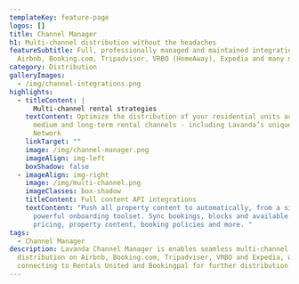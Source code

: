 ```yaml
---
templateKey: feature-page
logos: []
title: Channel Manager
h1: Multi-channel distribution without the headaches
featureSubtitle: Full, professionally managed and maintained integrations to
  Airbnb, Booking.com, Tripadvisor, VRBO (HomeAway), Expedia and many more.
category: Distribution
galleryImages:
  - /img/channel-integrations.png
highlights:
  - titleContent: |
      Multi-channel rental strategies
    textContent: Optimize the distribution of your residential units across short,
      medium and long-term rental channels - including Lavanda’s unique Booking
      Network
    linkTarget: ""
    image: /img/channel-manager.png
    imageAlign: img-left
    boxShadow: false
  - imageAlign: img-right
    image: /img/multi-channel.png
    imageClasses: box-shadow
    titleContent: Full content API integrations
    textContent: "Push all property content to automatically, from a single,
      powerful onboarding toolset. Sync bookings, blocks and available date,
      pricing, property content, booking policies and more. "
tags:
  - Channel Manager
description: Lavanda Channel Manager is enables seamless multi-channel
  distribution on Airbnb, Booking.com, Tripadviser, VRBO and Expedia, while also
  connecting to Rentals United and Bookingpal for further distribution options.
---
```


